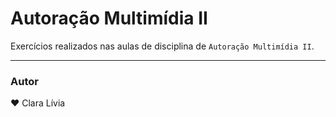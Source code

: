 # Autoração Multimídia II

Exercícios realizados nas aulas de disciplina de `Autoração Multimídia II`.

---

### Autor
❤️ Clara Lívia
